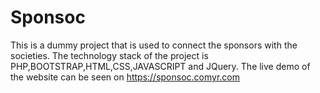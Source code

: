 # Sponsoc

This is a dummy project that is used to connect the sponsors with the societies.
The technology stack of the project is PHP,BOOTSTRAP,HTML,CSS,JAVASCRIPT and JQuery.
The live demo of the website can be seen on https://sponsoc.comyr.com
